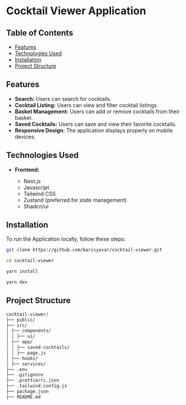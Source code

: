 # Cocktail Viewer Application

## Table of Contents

- [Features](#features)
- [Technologies Used](#technologies-used)
- [Installation](#installation)
- [Project Structure](#project-structure)

## Features

- **Search:** Users can search for cocktails.
- **Cocktail Listing:** Users can view and filter cocktail listings.
- **Basket Management:** Users can add or remove cocktails from their basket.
- **Saved Cocktails:** Users can save and view their favorite cocktails.
- **Responsive Design:** The application displays properly on mobile devices.

## Technologies Used

- **Frontend:**

  - Next.js
  - Javascript
  - Tailwind CSS
  - Zustand (preferred for state management)
  - Shadcn/ui

## Installation

To run the Application locally, follow these steps:

```sh
git clone https://github.com/barisyasar/cocktail-viewer.git
```

```sh
cd cocktail-viewer
```

```sh
yarn install
```

```sh
yarn dev
```

## Project Structure

```sh
cocktail-viewer/
├── public/
├── src/
│ ├── components/
│ │ ├── ui/
│ ├── app/
│ │ ├── saved-cocktails/
│ │ ├── page.js
│ ├── hooks/
│ ├── services/
├── .env
├── .gitignore
├── .prettierrc.json
├── .tailwind.config.js
├── package.json
├── README.md
```
